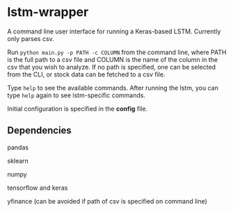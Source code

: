 # lstm-wrapper
A command line user interface for running a Keras-based LSTM. Currently only parses csv.

Run `python main.py -p PATH -c COLUMN` from the command line, where PATH is the full path to a csv file and COLUMN is the name of the column in the csv that you wish to analyze. If no path is specified, one can be selected from the CLI, or stock data can be fetched to a csv file.

Type `help` to see the available commands. After running the lstm, you can type `help` again to see lstm-specific commands.

Initial configuration is specified in the **config** file.

## Dependencies
pandas

sklearn

numpy

tensorflow and keras

yfinance (can be avoided if path of csv is specified on command line)
